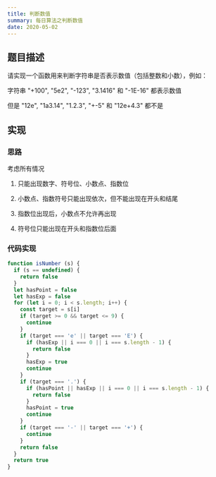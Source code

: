 ```yaml
---
title: 判断数值
summary: 每日算法之判断数值
date: 2020-05-02
---
```


## 题目描述

请实现一个函数用来判断字符串是否表示数值（包括整数和小数），例如：

字符串 "+100", "5e2", "-123", "3.1416" 和 "-1E-16" 都表示数值

但是 "12e", "1a3.14", "1.2.3", "+-5" 和 "12e+4.3" 都不是

## 实现

### 思路

考虑所有情况

1. 只能出现数字、符号位、小数点、指数位

2. 小数点、指数符号只能出现依次，但不能出现在开头和结尾

3. 指数位出现后，小数点不允许再出现

4. 符号位只能出现在开头和指数位后面

### 代码实现

```js
function isNumber (s) {
  if (s == undefined) {
    return false
  }
  let hasPoint = false
  let hasExp = false
  for (let i = 0; i < s.length; i++) {
    const target = s[i]
    if (target >= 0 && target <= 9) {
      continue
    }
    if (target === 'e' || target === 'E') {
      if (hasExp || i === 0 || i === s.length - 1) {
        return false
      }
      hasExp = true
      continue
    }
    if (target === '.') {
      if (hasPoint || hasExp || i === 0 || i === s.length - 1) {
        return false
      }
      hasPoint = true
      continue
    }
    if (target === '-' || target === '+') {
      continue
    }
    return false
  }
  return true
}
```
